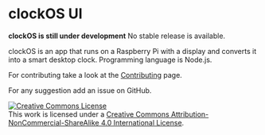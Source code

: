 # clockOS UI
**clockOS is still under development** No stable release is available.

clockOS is an app that runs on a Raspberry Pi with a display and converts it into a smart desktop clock.
Programming language is Node.js.

For contributing take a look at the <a href="https://github.com/iGerli/clockOS/wiki">Contributing</a> page.

For any suggestion add an issue on GitHub.

<a rel="license" href="http://creativecommons.org/licenses/by-nc-sa/4.0/"><img alt="Creative Commons License" style="border-width:0" src="https://i.creativecommons.org/l/by-nc-sa/4.0/88x31.png" /></a><br />This work is licensed under a <a rel="license" href="http://creativecommons.org/licenses/by-nc-sa/4.0/">Creative Commons Attribution-NonCommercial-ShareAlike 4.0 International License</a>.
